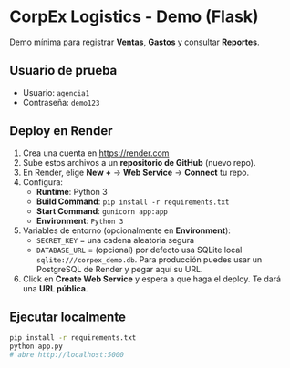 
# CorpEx Logistics - Demo (Flask)

Demo mínima para registrar **Ventas**, **Gastos** y consultar **Reportes**.

## Usuario de prueba
- Usuario: `agencia1`
- Contraseña: `demo123`

## Deploy en Render
1. Crea una cuenta en https://render.com
2. Sube estos archivos a un **repositorio de GitHub** (nuevo repo).
3. En Render, elige **New +** → **Web Service** → **Connect** tu repo.
4. Configura:
   - **Runtime**: Python 3
   - **Build Command**: `pip install -r requirements.txt`
   - **Start Command**: `gunicorn app:app`
   - **Environment**: `Python 3`
5. Variables de entorno (opcionalmente en **Environment**):
   - `SECRET_KEY` = una cadena aleatoria segura
   - `DATABASE_URL` = (opcional) por defecto usa SQLite local `sqlite:///corpex_demo.db`.
     Para producción puedes usar un PostgreSQL de Render y pegar aquí su URL.
6. Click en **Create Web Service** y espera a que haga el deploy. Te dará una **URL pública**.

## Ejecutar localmente
```bash
pip install -r requirements.txt
python app.py
# abre http://localhost:5000
```
